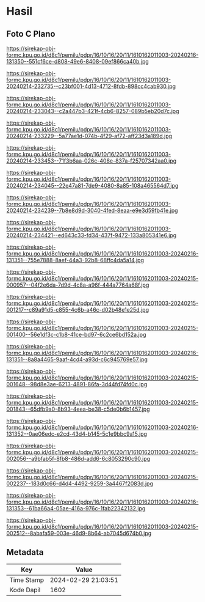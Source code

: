 # Hasil

## Foto C Plano

https://sirekap-obj-formc.kpu.go.id/d8c1/pemilu/pdpr/16/10/16/20/11/1610162011003-20240216-131350--551cf6ce-d808-49e6-8408-09ef866ca40b.jpg

https://sirekap-obj-formc.kpu.go.id/d8c1/pemilu/pdpr/16/10/16/20/11/1610162011003-20240214-232735--c23bf001-4d13-4712-8fdb-898cc4cab930.jpg

https://sirekap-obj-formc.kpu.go.id/d8c1/pemilu/pdpr/16/10/16/20/11/1610162011003-20240214-233043--c2a447b3-421f-4cb6-8257-089b5eb20d7c.jpg

https://sirekap-obj-formc.kpu.go.id/d8c1/pemilu/pdpr/16/10/16/20/11/1610162011003-20240214-233229--5a77ae1d-074b-4f29-af72-aff23d3a189d.jpg

https://sirekap-obj-formc.kpu.go.id/d8c1/pemilu/pdpr/16/10/16/20/11/1610162011003-20240214-233453--71f3b6aa-026c-408e-837a-f25707342aa0.jpg

https://sirekap-obj-formc.kpu.go.id/d8c1/pemilu/pdpr/16/10/16/20/11/1610162011003-20240214-234045--22e47a81-7de9-4080-8a85-108a465564d7.jpg

https://sirekap-obj-formc.kpu.go.id/d8c1/pemilu/pdpr/16/10/16/20/11/1610162011003-20240214-234239--7b8e8d9d-3040-4fed-8eaa-e9e3d59fb41e.jpg

https://sirekap-obj-formc.kpu.go.id/d8c1/pemilu/pdpr/16/10/16/20/11/1610162011003-20240214-234421--ed643c33-fd34-437f-9472-133a805341e6.jpg

https://sirekap-obj-formc.kpu.go.id/d8c1/pemilu/pdpr/16/10/16/20/11/1610162011003-20240216-131351--755e7888-8aef-44a3-92b8-68ffc4da5a14.jpg

https://sirekap-obj-formc.kpu.go.id/d8c1/pemilu/pdpr/16/10/16/20/11/1610162011003-20240215-000957--04f2e6da-7d9d-4c8a-a96f-444a7764a68f.jpg

https://sirekap-obj-formc.kpu.go.id/d8c1/pemilu/pdpr/16/10/16/20/11/1610162011003-20240215-001217--c89a91d5-c855-4c6b-a46c-d02b48e1e25d.jpg

https://sirekap-obj-formc.kpu.go.id/d8c1/pemilu/pdpr/16/10/16/20/11/1610162011003-20240215-001400--56e1df3c-c1b8-41ce-bd97-6c2ce6bd152a.jpg

https://sirekap-obj-formc.kpu.go.id/d8c1/pemilu/pdpr/16/10/16/20/11/1610162011003-20240216-131351--8a8a4465-9aaf-4cd4-a93d-c6c945769e57.jpg

https://sirekap-obj-formc.kpu.go.id/d8c1/pemilu/pdpr/16/10/16/20/11/1610162011003-20240215-001648--98d8e3ae-6213-4891-86fa-3d44fd74fd0c.jpg

https://sirekap-obj-formc.kpu.go.id/d8c1/pemilu/pdpr/16/10/16/20/11/1610162011003-20240215-001843--65dfb9a0-8b93-4eea-be38-c5de0b6b1457.jpg

https://sirekap-obj-formc.kpu.go.id/d8c1/pemilu/pdpr/16/10/16/20/11/1610162011003-20240216-131352--0ae06edc-e2cd-43d4-b145-5c1e9bbc9a15.jpg

https://sirekap-obj-formc.kpu.go.id/d8c1/pemilu/pdpr/16/10/16/20/11/1610162011003-20240215-002056--a9bfab5f-8fb8-486d-add6-6c8053290c90.jpg

https://sirekap-obj-formc.kpu.go.id/d8c1/pemilu/pdpr/16/10/16/20/11/1610162011003-20240215-002237--183d0c66-d4d4-4492-9259-3a4467f2083d.jpg

https://sirekap-obj-formc.kpu.go.id/d8c1/pemilu/pdpr/16/10/16/20/11/1610162011003-20240216-131353--61ba66a4-05ae-416a-976c-1fab22342132.jpg

https://sirekap-obj-formc.kpu.go.id/d8c1/pemilu/pdpr/16/10/16/20/11/1610162011003-20240215-002512--8abafa59-003e-46d9-8b64-ab7045d674b0.jpg


## Metadata

| Key        | Value               |
| ---------- | ------------------- |
| Time Stamp | 2024-02-29 21:03:51 |
| Kode Dapil | 1602                |




